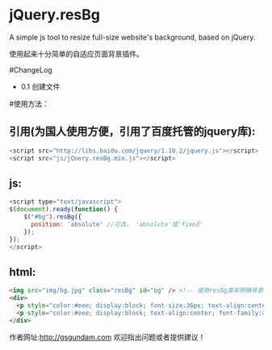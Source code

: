 jQuery.resBg
============

A simple js tool to resize full-size website's background, based on jQuery.

使用起来十分简单的自适应页面背景插件。

#ChangeLog
 - 0.1  创建文件 
  

#使用方法：

## 引用(为国人使用方便，引用了百度托管的jquery库):

```js
<script src="http://libs.baidu.com/jquery/1.10.2/jquery.js"></script>
<script src="js/jQuery.resBg.min.js"></script>
```

## js:

```js
<script type="text/javascript">
$(document).ready(function() {
	$("#bg").resBg({
	  position: 'absolute' //可选， 'absolute'或'fixed'
	});
});
</script>
```


## html:
```html
<img src="img/bg.jpg" class="resBg" id="bg" /> <!-- 使用resBg类来明确背景图片,一定要放在<body>层 -->
<div>
  <p style="color:#eee; display:block; font-size:36px; text-align:center; font-family:arial, '微软雅黑'; margin-top:60px;">STEVE JOBS' WORK</p>
  <p style="color:#eee; display:block; text-align:center; font-family:arial, '微软雅黑';"> 这是一个演示网站，背景大小会随着浏览器大小改变<br>This is a demo. The background picture will resize when your browser size changes.</p>
</div>
```

作者网址:http://gsgundam.com
欢迎指出问题或者提供建议！
